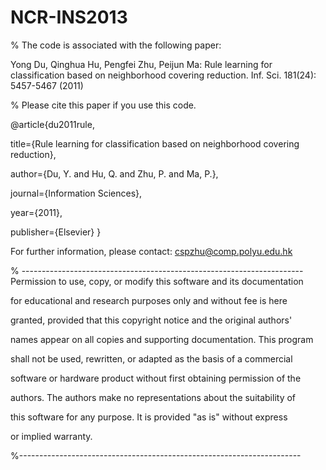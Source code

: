 # NCR-INS2013

% The code is associated with the following paper:

Yong Du, Qinghua Hu, Pengfei Zhu, Peijun Ma: Rule learning for classification based on neighborhood covering reduction. Inf. Sci. 181(24): 5457-5467 (2011)

% Please cite this paper if you use this code. 

@article{du2011rule,

   title={Rule learning for classification based on neighborhood covering reduction},
   
   author={Du, Y. and Hu, Q. and Zhu, P. and Ma, P.},
   
   journal={Information Sciences},
   
   year={2011},
   
   publisher={Elsevier}
}

For further information, please contact: cspzhu@comp.polyu.edu.hk

% ----------------------------------------------------------------------
Permission to use, copy, or modify this software and its documentation

for educational and research purposes only and without fee is here

granted, provided that this copyright notice and the original authors'

names appear on all copies and supporting documentation. This program

shall not be used, rewritten, or adapted as the basis of a commercial

software or hardware product without first obtaining permission of the

authors. The authors make no representations about the suitability of

this software for any purpose. It is provided "as is" without express

or implied warranty.

%----------------------------------------------------------------------
